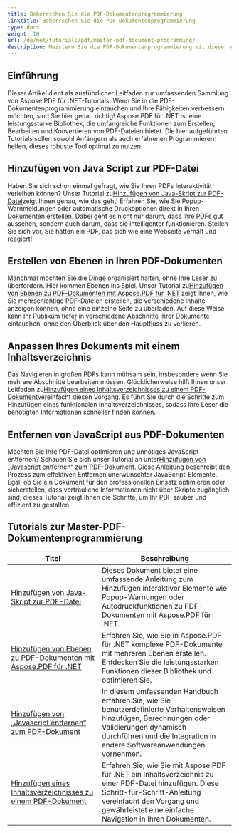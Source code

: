 ```yaml
---
title: Beherrschen Sie die PDF-Dokumentenprogrammierung
linktitle: Beherrschen Sie die PDF-Dokumentenprogrammierung
type: docs
weight: 10
url: /de/net/tutorials/pdf/master-pdf-document-programming/
description: Meistern Sie die PDF-Dokumentenprogrammierung mit dieser umfassenden Aspose.PDF-Lernprogrammliste für .NET, um Ihre PDF-Bearbeitungsfähigkeiten zu verbessern.
---
```

## Einführung

Dieser Artikel dient als ausführlicher Leitfaden zur umfassenden Sammlung von Aspose.PDF für .NET-Tutorials. Wenn Sie in die PDF-Dokumentenprogrammierung eintauchen und Ihre Fähigkeiten verbessern möchten, sind Sie hier genau richtig! Aspose.PDF für .NET ist eine leistungsstarke Bibliothek, die umfangreiche Funktionen zum Erstellen, Bearbeiten und Konvertieren von PDF-Dateien bietet. Die hier aufgeführten Tutorials sollen sowohl Anfängern als auch erfahrenen Programmierern helfen, dieses robuste Tool optimal zu nutzen.

## Hinzufügen von Java Script zur PDF-Datei
 Haben Sie sich schon einmal gefragt, wie Sie Ihren PDFs Interaktivität verleihen können? Unser Tutorial zu[Hinzufügen von Java-Skript zur PDF-Datei](./adding-java-script-to-pdf/)zeigt Ihnen genau, wie das geht! Erfahren Sie, wie Sie Popup-Warnmeldungen oder automatische Druckoptionen direkt in Ihren Dokumenten erstellen. Dabei geht es nicht nur darum, dass Ihre PDFs gut aussehen, sondern auch darum, dass sie intelligenter funktionieren. Stellen Sie sich vor, Sie hätten ein PDF, das sich wie eine Webseite verhält und reagiert!

## Erstellen von Ebenen in Ihren PDF-Dokumenten
 Manchmal möchten Sie die Dinge organisiert halten, ohne Ihre Leser zu überfordern. Hier kommen Ebenen ins Spiel. Unser Tutorial zu[Hinzufügen von Ebenen zu PDF-Dokumenten mit Aspose.PDF für .NET](./adding-layers-to-pdf/) zeigt Ihnen, wie Sie mehrschichtige PDF-Dateien erstellen, die verschiedene Inhalte anzeigen können, ohne eine einzelne Seite zu überladen. Auf diese Weise kann Ihr Publikum tiefer in verschiedene Abschnitte Ihrer Dokumente eintauchen, ohne den Überblick über den Hauptfluss zu verlieren.

## Anpassen Ihres Dokuments mit einem Inhaltsverzeichnis
 Das Navigieren in großen PDFs kann mühsam sein, insbesondere wenn Sie mehrere Abschnitte bearbeiten müssen. Glücklicherweise hilft Ihnen unser Leitfaden zu[Hinzufügen eines Inhaltsverzeichnisses zu einem PDF-Dokument](./adding-toc-to-pdf/)vereinfacht diesen Vorgang. Es führt Sie durch die Schritte zum Hinzufügen eines funktionalen Inhaltsverzeichnisses, sodass Ihre Leser die benötigten Informationen schneller finden können.

## Entfernen von JavaScript aus PDF-Dokumenten
 Möchten Sie Ihre PDF-Datei optimieren und unnötiges JavaScript entfernen? Schauen Sie sich unser Tutorial an unter[Hinzufügen von „Javascript entfernen“ zum PDF-Dokument](./adding-remove-java-script-to-doc/). Diese Anleitung beschreibt den Prozess zum effektiven Entfernen unerwünschter JavaScript-Elemente. Egal, ob Sie ein Dokument für den professionellen Einsatz optimieren oder sicherstellen, dass vertrauliche Informationen nicht über Skripte zugänglich sind, dieses Tutorial zeigt Ihnen die Schritte, um Ihr PDF sauber und effizient zu gestalten.

## Tutorials zur Master-PDF-Dokumentenprogrammierung
| Titel | Beschreibung |
| --- | --- | 
| [Hinzufügen von Java-Skript zur PDF-Datei](./adding-java-script-to-pdf/) | Dieses Dokument bietet eine umfassende Anleitung zum Hinzufügen interaktiver Elemente wie Popup-Warnungen oder Autodruckfunktionen zu PDF-Dokumenten mit Aspose.PDF für .NET. |  
| [Hinzufügen von Ebenen zu PDF-Dokumenten mit Aspose.PDF für .NET](./adding-layers-to-pdf/) | Erfahren Sie, wie Sie in Aspose.PDF für .NET komplexe PDF-Dokumente mit mehreren Ebenen erstellen. Entdecken Sie die leistungsstarken Funktionen dieser Bibliothek und optimieren Sie. |  
| [Hinzufügen von „Javascript entfernen“ zum PDF-Dokument](./adding-remove-java-script-to-doc/) | In diesem umfassenden Handbuch erfahren Sie, wie Sie benutzerdefinierte Verhaltensweisen hinzufügen, Berechnungen oder Validierungen dynamisch durchführen und die Integration in andere Softwareanwendungen vornehmen. |  
| [Hinzufügen eines Inhaltsverzeichnisses zu einem PDF-Dokument](./adding-toc-to-pdf/) | Erfahren Sie, wie Sie mit Aspose.PDF für .NET ein Inhaltsverzeichnis zu einer PDF-Datei hinzufügen. Diese Schritt-für-Schritt-Anleitung vereinfacht den Vorgang und gewährleistet eine einfache Navigation in Ihren Dokumenten. |  